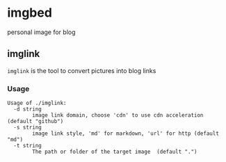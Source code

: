 # imgbed

personal image for blog

## imglink

`imglink` is the tool to convert pictures into blog links

### Usage

```text
Usage of ./imglink:
  -d string
        image link domain, choose 'cdn' to use cdn acceleration (default "github")
  -s string
        image link style, 'md' for markdown, 'url' for http (default "md")
  -t string
        The path or folder of the target image  (default ".")
```

